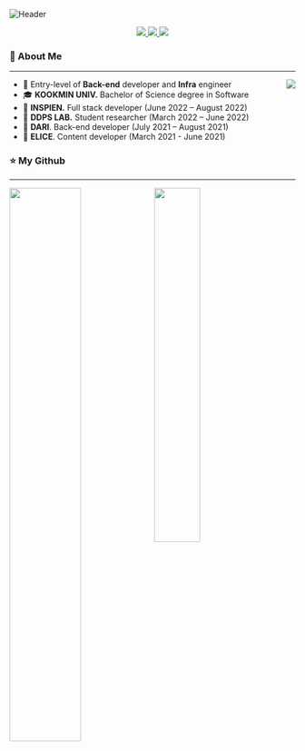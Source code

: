 <!--
**ASak1104/ASak1104** is a ✨ _special_ ✨ repository because its `README.md` (this file) appears on your GitHub profile.

Here are some ideas to get you started:

- 🔭 I’m currently working on ...
- 🌱 I’m currently learning ...
- 👯 I’m looking to collaborate on ...
- 🤔 I’m looking for help with ...
- 💬 Ask me about ...
- 📫 How to reach me: ...
- 😄 Pronouns: ...
- ⚡ Fun fact: ...
-->


![Header](https://github.com/ASak1104/ASak1104/assets/31983961/1b4da5e7-de95-4f88-a2fe-d0d7ed5ea99a)

<p align='center'>
  <a href="https://hits.seeyoufarm.com">
    <img src="https://hits.seeyoufarm.com/api/count/incr/badge.svg?url=https%3A%2F%2Fgithub.com%2FASak1104&count_bg=%23319B9B&title_bg=%23000000&icon=github.svg&icon_color=%23FFFFFF&title=Welcome&edge_flat=false" />
  </a>
  <a href="mailto:khw56184@gmail.com">
    <img src="https://img.shields.io/badge/Gmail-D14836?style=flat&logo=Gmail&logoColor=white" />
  </a>
  <a href="https://www.linkedin.com/in/asak1104/">
    <img src="https://img.shields.io/badge/LinkedIn-0a66c2?style=flat&logo=LinkedIn&logoColor=white" />
  </a>
</p>


<!-- ### Hi 👋 I'm ASak1104 -->

### 💬 About Me
---
<a href="https://solved.ac/khw56184/">
  <img src="http://mazassumnida.wtf/api/v2/generate_badge?boj=khw56184" align="right">
<a/>
  
- 🌱 Entry-level of **Back-end** developer and **Infra** engineer
- 🎓 **KOOKMIN UNIV.** Bachelor of Science degree in Software
- 🏢 **INSPIEN.** Full stack developer (June 2022 – August 2022)
- 🏫 **DDPS LAB.** Student researcher (March 2022 – June 2022)
- 🏢 **DARI**. Back-end developer (July 2021 – August 2021)
- 🏢 **ELICE**. Content developer (March 2021 - June 2021)
  

### ⭐ My Github
---

<p float="left">
  <img src="https://github-readme-stats.vercel.app/api?username=ASak1104&show_icons=true&theme=vue&rank_icon=github" width="50%" align="left">
  <img src="https://github-readme-stats.vercel.app/api/top-langs/?username=ASak1104&layout=compact" width="40%" align="center">
</p>
